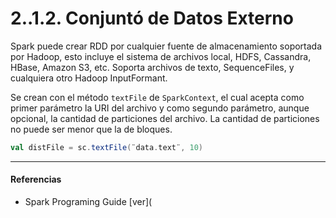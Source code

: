 # 2..1.2. Conjuntó de Datos Externo

Spark puede crear RDD por cualquier fuente de almacenamiento soportada por Hadoop, esto incluye el sistema de archivos local, HDFS, Cassandra, HBase, Amazon S3, etc. Soporta archivos de texto, SequenceFiles, y cualquiera otro Hadoop InputFormant.

Se crean con el método ``textFile`` de ``SparkContext``, el cual acepta como primer parámetro la URI del archivo y como segundo parámetro, aunque opcional, la cantidad de particiones del archivo. La cantidad de particiones no puede ser menor que la de bloques.

```scala
val distFile = sc.textFile(¨data.text¨, 10)
```



---

#### Referencias

- Spark Programing Guide [ver](

